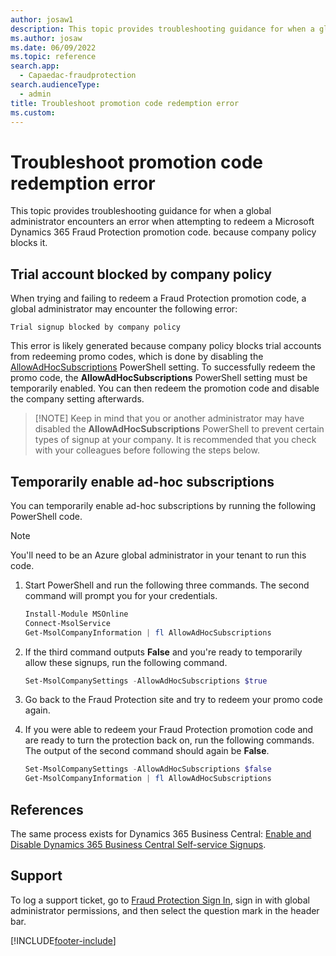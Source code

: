 ```yaml
---
author: josaw1
description: This topic provides troubleshooting guidance for when a global administrator fails to redeem a Microsoft Dynamics 365 Fraud Protection promotion code because company policy blocks it.
ms.author: josaw
ms.date: 06/09/2022
ms.topic: reference
search.app: 
  - Capaedac-fraudprotection
search.audienceType:
  - admin
title: Troubleshoot promotion code redemption error
ms.custom:
---
```


# Troubleshoot promotion code redemption error

This topic provides troubleshooting guidance for when a global administrator encounters an error when attempting to redeem a Microsoft Dynamics 365 Fraud Protection promotion code. because company policy blocks it.

## Trial account blocked by company policy

When trying and failing to redeem a Fraud Protection promotion code, a global administrator may encounter the following error: 

`Trial signup blocked by company policy`

This error is likely generated because company policy blocks trial accounts from redeeming promo codes, which is done by disabling the [AllowAdHocSubscriptions](/powershell/module/msonline/set-msolcompanysettings) PowerShell setting. To successfully redeem the promo code, the **AllowAdHocSubscriptions** PowerShell setting must be temporarily enabled. You can then redeem the promotion code and disable the company setting afterwards.

> [!NOTE] Keep in mind that you or another administrator may have disabled the **AllowAdHocSubscriptions** PowerShell to prevent certain types of signup at your company. It is recommended that you check with your colleagues before following the steps below.

## Temporarily enable ad-hoc subscriptions

You can temporarily enable ad-hoc subscriptions by running the following PowerShell code.

> [!NOTE]
> You'll need to be an Azure global administrator in your tenant to run this code.

1. Start PowerShell and run the following three commands. The second command will prompt you for your credentials.

    ```PowerShell
    Install-Module MSOnline
    Connect-MsolService
    Get-MsolCompanyInformation | fl AllowAdHocSubscriptions
    ```

1. If the third command outputs **False** and you're ready to temporarily allow these signups, run the following command.

    ```PowerShell
    Set-MsolCompanySettings -AllowAdHocSubscriptions $true
    ```

1. Go back to the Fraud Protection site and try to redeem your promo code again.
1. If you were able to redeem your Fraud Protection promotion code and are ready to turn the protection back on, run the following commands. The output of the second command should again be **False**.

    ```PowerShell
    Set-MsolCompanySettings -AllowAdHocSubscriptions $false
    Get-MsolCompanyInformation | fl AllowAdHocSubscriptions
    ```

## References

The same process exists for Dynamics 365 Business Central: [Enable and Disable Dynamics 365 Business Central Self-service Signups](/dynamics365/business-central/dev-itpro/developer/devenv-business-central-manage-selfservice-signups).

## Support

To log a support ticket, go to [Fraud Protection Sign In](https://dfp.microsoft.com), sign in with global administrator permissions, and then select the question mark in the header bar.

[!INCLUDE[footer-include](includes/footer-banner.md)]
